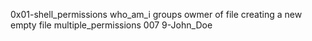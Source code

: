 0x01-shell_permissions
who_am_i
groups
owmer of file
creating a new empty file
multiple_permissions
007
9-John_Doe
